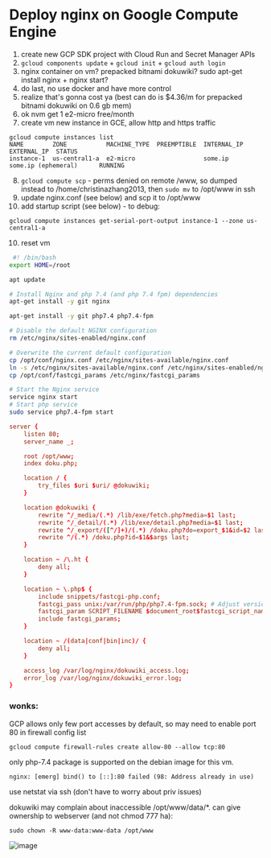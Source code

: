 # Deploy nginx on Google Compute Engine

1. create new GCP SDK project with Cloud Run and Secret Manager APIs
2. `gcloud components update` + `gcloud init` + `gcloud auth login`
3. nginx container on vm? prepacked bitnami dokuwiki? sudo apt-get install nginx + nginx start?
4. do last, no use docker and have more control
5. realize that's gonna cost ya (best can do is $4.36/m for prepacked bitnami dokuwiki on 0.6 gb mem)
6. ok nvm get 1 e2-micro free/month
7. create vm new instance in GCE, allow http and https traffic

```
gcloud compute instances list
NAME        ZONE           MACHINE_TYPE  PREEMPTIBLE  INTERNAL_IP  EXTERNAL_IP  STATUS
instance-1  us-central1-a  e2-micro                   some.ip      some.ip (ephemeral)      RUNNING
```
8. `gcloud compute scp` - perms denied on remote /www, so dumped instead to /home/christinazhang2013, then `sudo mv` to /opt/www in ssh
9. update nginx.conf (see below) and scp it to /opt/www
10. add startup script (see below) - to debug: 

```
gcloud compute instances get-serial-port-output instance-1 --zone us-central1-a
```

10. reset vm


```sh
 #! /bin/bash
export HOME=/root

apt update                                           

# Install Nginx and php 7.4 (and php 7.4 fpm) dependencies
apt-get install -y git nginx 

apt-get install -y git php7.4 php7.4-fpm

# Disable the default NGINX configuration
rm /etc/nginx/sites-enabled/nginx.conf

# Overwrite the current default configuration
cp /opt/conf/nginx.conf /etc/nginx/sites-available/nginx.conf
ln -s /etc/nginx/sites-available/nginx.conf /etc/nginx/sites-enabled/nginx.conf
cp /opt/conf/fastcgi_params /etc/nginx/fastcgi_params

# Start the Nginx service
service nginx start
# Start php service
sudo service php7.4-fpm start
```



```conf
server {
    listen 80;
    server_name _;

    root /opt/www;
    index doku.php;

    location / {
        try_files $uri $uri/ @dokuwiki;
    }

    location @dokuwiki {
        rewrite ^/_media/(.*) /lib/exe/fetch.php?media=$1 last;
        rewrite ^/_detail/(.*) /lib/exe/detail.php?media=$1 last;
        rewrite ^/_export/([^/]+)/(.*) /doku.php?do=export_$1&id=$2 last;
        rewrite ^/(.*) /doku.php?id=$1&$args last;
    }

    location ~ /\.ht {
        deny all;
    }

    location ~ \.php$ {
        include snippets/fastcgi-php.conf;
        fastcgi_pass unix:/var/run/php/php7.4-fpm.sock; # Adjust version if needed
        fastcgi_param SCRIPT_FILENAME $document_root$fastcgi_script_name;
        include fastcgi_params;
    }

    location ~ /(data|conf|bin|inc)/ {
        deny all;
    }

    access_log /var/log/nginx/dokuwiki_access.log;
    error_log /var/log/nginx/dokuwiki_error.log;
}
```

### wonks:

GCP allows only few port accesses by default, so may need to enable port 80 in firewall config list

```
gcloud compute firewall-rules create allow-80 --allow tcp:80
```

only php-7.4 package is supported on the debian image for this vm.

```
nginx: [emerg] bind() to [::]:80 failed (98: Address already in use)
```

use netstat via ssh (don't have to worry about priv issues)

dokuwiki may complain about inaccessible /opt/www/data/*. can give ownership to webserver (and not chmod 777 ha):

```
sudo chown -R www-data:www-data /opt/www
```

![image](https://github.com/christinazhangstudio/casa-del-big-dragon/assets/57076552/472c4a88-f336-46b1-b21a-eade5943240e)


